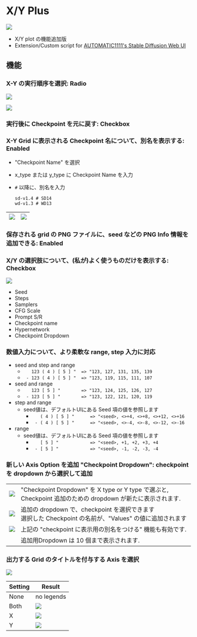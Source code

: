 # X/Y Plus

![](misc/ss00.png)

- X/Y plot の機能追加版
- Extension/Custom script for [AUTOMATIC1111's Stable Diffusion Web UI](https://github.com/AUTOMATIC1111/stable-diffusion-webui)

## 機能

### X-Y の実行順序を選択: Radio

![](misc/ss02_xy.png)

![](misc/ss02_grid.png)

### 実行後に Checkpoint を元に戻す: Checkbox

### X-Y Grid に表示される Checkpoint 名について、別名を表示する: Enabled

- "Checkpoint Name" を選択

- x_type または y_type に Checkpoint Name を入力

- `#` 以降に、別名を入力
  
  ```
  sd-v1.4 # SD14
  wd-v1.3 # WD13
  ```

| ![](misc/xy_plus-0000.png) | ![](misc/xy_plus-0001.png) |
| -------------------------- | -------------------------- |

### 保存される grid の PNG ファイルに、seed などの PNG Info 情報を追加できる: Enabled

### X/Y の選択肢について、(私が)よく使うものだけを表示する: Checkbox

![](misc/ss04.png)

- Seed
- Steps
- Samplers
- CFG Scale
- Prompt S/R
- Checkpoint name
- Hypernetwork
- Checkpoint Dropdown

### 数値入力について、より柔軟な range, step 入力に対応

- seed and step and range
   - `   123 ( 4 ) [ 5 ] "  => "123, 127, 131, 135, 139`
   - ` - 123 ( 4 ) [ 5 ] "  => "123, 119, 115, 111, 107`
- seed and range
   - `   123 [ 5 ] "        => "123, 124, 125, 126, 127`
   - ` - 123 [ 5 ] "        => "123, 122, 121, 120, 119`
- step and range
   - seed値は、デフォルトUIにある Seed 項の値を参照します
      - `   ( 4 ) [ 5 ] "      => "<seed>, <>+4, <>+8, <>+12, <>+16`
      - ` - ( 4 ) [ 5 ] "      => "<seed>, <>-4, <>-8, <>-12, <>-16`
- range
   - seed値は、デフォルトUIにある Seed 項の値を参照します
      - `   [ 5 ] "            => "<seed>, +1, +2, +3, +4`
      - ` - [ 5 ] "            => "<seed>, -1, -2, -3, -4`

### 新しい Axis Option を追加 "Checkpoint Dropdown": checkpoint を dropdown から選択して追加

|                      |                                                                                       |
| -------------------- | ------------------------------------------------------------------------------------- |
| ![](misc/ss05-1.png) | "Checkpoint Dropdown" を X type or Y type で選ぶと, Checkpoint 追加のための dropdown が新たに表示されます. |
| ![](misc/ss05-2.png) | 追加の dropdown で、checkpoint を選択できます<br/>選択した Checkpoint の名前が、"Values" の値に追加されます         |
| ![](misc/ss05-3.png) | 上記の "checkpoint に表示用の別名をつける" 機能も有効です.                                                 |
|                      | 追加用Dropdown は 10 個まで表示されます.                                                           |

### 出力する Grid のタイトルを付与する Axis を選択

![](misc/ss06.png)

| Setting | Result               |
| ------- | -------------------- |
| None    | no legends           |
| Both    | ![](misc/ss06-1.png) |
| X       | ![](misc/ss06-2.png) |
| Y       | ![](misc/ss06-3.png) |
